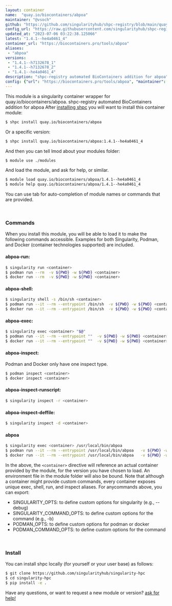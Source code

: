 ```yaml
---
layout: container
name:  "quay.io/biocontainers/abpoa"
maintainer: "@vsoch"
github: "https://github.com/singularityhub/shpc-registry/blob/main/quay.io/biocontainers/abpoa/container.yaml"
config_url: "https://raw.githubusercontent.com/singularityhub/shpc-registry/main/quay.io/biocontainers/abpoa/container.yaml"
updated_at: "2023-07-06 03:22:38.125066"
latest: "1.4.1--he4a0461_4"
container_url: "https://biocontainers.pro/tools/abpoa"
aliases:
 - "abpoa"
versions:
 - "1.4.1--h7132678_1"
 - "1.4.1--h7132678_2"
 - "1.4.1--he4a0461_4"
description: "shpc-registry automated BioContainers addition for abpoa"
config: {"url": "https://biocontainers.pro/tools/abpoa", "maintainer": "@vsoch", "description": "shpc-registry automated BioContainers addition for abpoa", "latest": {"1.4.1--he4a0461_4": "sha256:89c787fbf4c610eb058f0f480986e1c3cdb6d95e35088361b265e03ae8c2d6f0"}, "tags": {"1.4.1--h7132678_1": "sha256:5648a89bda11703b9419176b17ae7858465dfe9261444a15a7fb65d5a895945d", "1.4.1--h7132678_2": "sha256:c0b499af682159c7aa76b6fe79055c6bbe66d7a79aeac679eaae7cef15d9b1f4", "1.4.1--he4a0461_4": "sha256:89c787fbf4c610eb058f0f480986e1c3cdb6d95e35088361b265e03ae8c2d6f0"}, "docker": "quay.io/biocontainers/abpoa", "aliases": {"abpoa": "/usr/local/bin/abpoa"}}
---
```


This module is a singularity container wrapper for quay.io/biocontainers/abpoa.
shpc-registry automated BioContainers addition for abpoa
After [installing shpc](#install) you will want to install this container module:


```bash
$ shpc install quay.io/biocontainers/abpoa
```

Or a specific version:

```bash
$ shpc install quay.io/biocontainers/abpoa:1.4.1--he4a0461_4
```

And then you can tell lmod about your modules folder:

```bash
$ module use ./modules
```

And load the module, and ask for help, or similar.

```bash
$ module load quay.io/biocontainers/abpoa/1.4.1--he4a0461_4
$ module help quay.io/biocontainers/abpoa/1.4.1--he4a0461_4
```

You can use tab for auto-completion of module names or commands that are provided.

<br>

### Commands

When you install this module, you will be able to load it to make the following commands accessible.
Examples for both Singularity, Podman, and Docker (container technologies supported) are included.

#### abpoa-run:

```bash
$ singularity run <container>
$ podman run --rm  -v ${PWD} -w ${PWD} <container>
$ docker run --rm  -v ${PWD} -w ${PWD} <container>
```

#### abpoa-shell:

```bash
$ singularity shell -s /bin/sh <container>
$ podman run --it --rm --entrypoint /bin/sh  -v ${PWD} -w ${PWD} <container>
$ docker run --it --rm --entrypoint /bin/sh  -v ${PWD} -w ${PWD} <container>
```

#### abpoa-exec:

```bash
$ singularity exec <container> "$@"
$ podman run --it --rm --entrypoint ""  -v ${PWD} -w ${PWD} <container> "$@"
$ docker run --it --rm --entrypoint ""  -v ${PWD} -w ${PWD} <container> "$@"
```

#### abpoa-inspect:

Podman and Docker only have one inspect type.

```bash
$ podman inspect <container>
$ docker inspect <container>
```

#### abpoa-inspect-runscript:

```bash
$ singularity inspect -r <container>
```

#### abpoa-inspect-deffile:

```bash
$ singularity inspect -d <container>
```


#### abpoa

```bash
$ singularity exec <container> /usr/local/bin/abpoa
$ podman run --it --rm --entrypoint /usr/local/bin/abpoa   -v ${PWD} -w ${PWD} <container> -c " $@"
$ docker run --it --rm --entrypoint /usr/local/bin/abpoa   -v ${PWD} -w ${PWD} <container> -c " $@"
```



In the above, the `<container>` directive will reference an actual container provided
by the module, for the version you have chosen to load. An environment file in the
module folder will also be bound. Note that although a container
might provide custom commands, every container exposes unique exec, shell, run, and
inspect aliases. For anycommands above, you can export:

 - SINGULARITY_OPTS: to define custom options for singularity (e.g., --debug)
 - SINGULARITY_COMMAND_OPTS: to define custom options for the command (e.g., -b)
 - PODMAN_OPTS: to define custom options for podman or docker
 - PODMAN_COMMAND_OPTS: to define custom options for the command

<br>

### Install

You can install shpc locally (for yourself or your user base) as follows:

```bash
$ git clone https://github.com/singularityhub/singularity-hpc
$ cd singularity-hpc
$ pip install -e .
```

Have any questions, or want to request a new module or version? [ask for help!](https://github.com/singularityhub/singularity-hpc/issues)